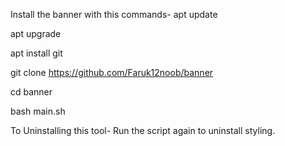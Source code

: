Install the banner with this commands-
apt update

apt upgrade

apt install git

git clone https://github.com/Faruk12noob/banner

cd banner

bash main.sh


To Uninstalling this tool-
Run the script again to uninstall styling.
